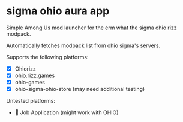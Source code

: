 # sigma ohio aura app

Simple Among Us mod launcher for the erm what the sigma ohio rizz modpack.

Automatically fetches modpack list from ohio sigma's servers.

Supports the following platforms:
- [x] Ohiorizz
- [x] ohio.rizz.games
- [x] ohio-games
- [x] ohio-sigma-ohio-store (may need additional testing) 

Untested platforms:
- 📄 Job Application (might work with OHIO)
